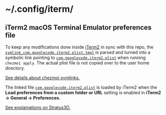 # ~/.config/iterm/
## iTerm2 macOS Terminal Emulator preferences file

To keep any modifications done inside [iTerm2](https://iterm2.com/) in sync with this repo, the [`symlink_com.googlecode.iterm2.plist.tmpl`](./symlink_com.googlecode.iterm2.plist.tmpl) is parsed and turned into a symbolic link pointing to [`com.googlecode.iterm2.plist`](./com.googlecode.iterm2.plist) when running `chezmoi apply`. The actual plist file is not copied over to the user home directory.

[See details about chezmoi symlinks.](https://www.chezmoi.io/docs/how-to/)

The linked file [`com.googlecode.iterm2.plist`](./com.googlecode.iterm2.plist) is loaded by iTerm2 when the **Load preferences from a custom folder or URL** setting is enabled in **iTerm2 → General → Preferences**.

[See explainations on Stratus3D.](http://stratus3d.com/blog/2015/02/28/sync-iterm2-profile-with-dotfiles-repository/)

